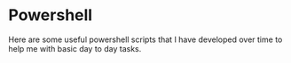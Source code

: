 ﻿# Powershell
Here are some useful powershell scripts that I have developed over time to help me with basic day to day tasks.
